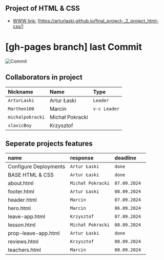 ## Project of HTML & CSS 

 - [WWW link:](https://arturlaski.github.io/final_project-_2_project_html-css/) [https://arturlaski.github.io/final_project-_2_project_html-css/]


# [gh-pages branch] last Commit

![Commit](https://img.shields.io/github/last-commit/ArturLaski/final_project-_2_project_html-css/gh-pages)


## Collaborators in project


| Nickname | Name | Type     | 
| :-------- | :------- | :------- | 
| `ArturLaski` | Artur Łaski | `Leader` | 
| `Marthen100` | Marcin | `v-c Leader` | 
| `michalpokracki` | Michał Pokracki | ` ` | 
| `slavicBoy` | Krzysztof | ` ` | 

## Seperate projects features

| name | response | deadline     | 
| :-------- | :------- | :------- | 
| Configure Deployments | `Artur Łaski` | `done` | 
| BASE HTML & CSS | `Artur Łaski` | `done` | 
| about.html | `Michał Pokracki` | `07.09.2024 ` | 
| footer.html | `Artur Łaski` | `08.09.2024 ` | 
| header.html | `Marcin` | `07.09.2024 ` | 
| hero.html | `Marcin` | `06.09.2024 ` | 
| leave-app.html | `Krzysztof` | `07.09.2024 ` | 
| lesson.html | `Michał Pokracki` | `08.09.2024 ` | 
| prop-leave-app.html | `Artur Łaski` | `done` | 
| reviews.html | `Krzysztof` | `08.09.2024 ` | 
| teachers.html | `Marcin` | `08.09.2024 ` | 

